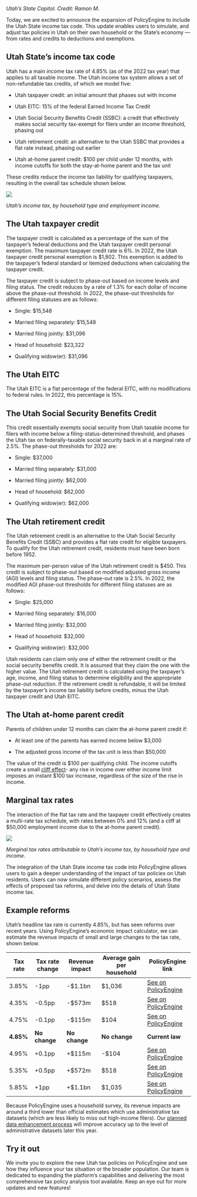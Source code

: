_Utah’s State Capitol. Credit: Ramon M._

Today, we are excited to announce the expansion of PolicyEngine to include the Utah State income tax code. This update enables users to simulate, and adjust tax policies in Utah on their own household or the State’s economy — from rates and credits to deductions and exemptions.

## Utah State’s income tax code

Utah has a main income tax rate of 4.85% (as of the 2022 tax year) that applies to all taxable income. The Utah income tax system allows a set of non-refundable tax credits, of which we model five:

- Utah taxpayer credit: an initial amount that phases out with income

- Utah EITC: 15% of the federal Earned Income Tax Credit

- Utah Social Security Benefits Credit (SSBC): a credit that effectively makes social security tax-exempt for filers under an income threshold, phasing out

- Utah retirement credit: an alternative to the Utah SSBC that provides a flat rate instead, phasing out earlier

- Utah at-home parent credit: $100 per child under 12 months, with income cutoffs for both the stay-at-home parent and the tax unit

These credits reduce the income tax liability for qualifying taxpayers, resulting in the overall tax schedule shown below.

![](https://cdn-images-1.medium.com/max/3152/0*f7_wm_N_NCceKF7l)

_Utah’s income tax, by household type and employment income._

## The Utah taxpayer credit

The taxpayer credit is calculated as a percentage of the sum of the taxpayer’s federal deductions and the Utah taxpayer credit personal exemption. The maximum taxpayer credit rate is 6%. In 2022, the Utah taxpayer credit personal exemption is $1,802. This exemption is added to the taxpayer’s federal standard or itemized deductions when calculating the taxpayer credit.

The taxpayer credit is subject to phase-out based on income levels and filing status. The credit reduces by a rate of 1.3% for each dollar of income above the phase-out threshold. In 2022, the phase-out thresholds for different filing statuses are as follows:

- Single: $15,548

- Married filing separately: $15,548

- Married filing jointly: $31,096

- Head of household: $23,322

- Qualifying widow(er): $31,096

## The Utah EITC

The Utah EITC is a flat percentage of the federal EITC, with no modifications to federal rules. In 2022, this percentage is 15%.

## The Utah Social Security Benefits Credit

This credit essentially exempts social security from Utah taxable income for filers with income below a filing-status-determined threshold, and phases the Utah tax on federally-taxable social security back in at a marginal rate of 2.5%. The phase-out thresholds for 2022 are:

- Single: $37,000

- Married filing separately: $31,000

- Married filing jointly: $62,000

- Head of household: $62,000

- Qualifying widow(er): $62,000

## The Utah retirement credit

The Utah retirement credit is an alternative to the Utah Social Security Benefits Credit (SSBC) and provides a flat rate credit for eligible taxpayers. To qualify for the Utah retirement credit, residents must have been born before 1952.

The maximum per-person value of the Utah retirement credit is $450. This credit is subject to phase-out based on modified adjusted gross income (AGI) levels and filing status. The phase-out rate is 2.5%. In 2022, the modified AGI phase-out thresholds for different filing statuses are as follows:

- Single: $25,000

- Married filing separately: $16,000

- Married filing jointly: $32,000

- Head of household: $32,000

- Qualifying widow(er): $32,000

Utah residents can claim only one of either the retirement credit or the social security benefits credit. It is assumed that they claim the one with the higher value. The Utah retirement credit is calculated using the taxpayer’s age, income, and filing status to determine eligibility and the appropriate phase-out reduction. If the retirement credit is refundable, it will be limited by the taxpayer’s income tax liability before credits, minus the Utah taxpayer credit and Utah EITC.

## The Utah at-home parent credit

Parents of children under 12 months can claim the at-home parent credit if:

- At least one of the parents has earned income below $3,000

- The adjusted gross income of the tax unit is less than $50,000

The value of the credit is $100 per qualifying child. The income cutoffs create a small [cliff effect](https://policyengine.org/us/blog/how-would-reforms-affect-cliffs)- any rise in income over either income limit imposes an instant $100 tax increase, regardless of the size of the rise in income.

## Marginal tax rates

The interaction of the flat tax rate and the taxpayer credit effectively creates a multi-rate tax schedule, with rates between 0% and 12% (and a cliff at $50,000 employment income due to the at-home parent credit).

![](https://cdn-images-1.medium.com/max/3152/0*t7JrT6OCDnGb611u)

_Marginal tax rates attributable to Utah’s income tax, by household type and income._

The integration of the Utah State income tax code into PolicyEngine allows users to gain a deeper understanding of the impact of tax policies on Utah residents. Users can now simulate different policy scenarios, assess the effects of proposed tax reforms, and delve into the details of Utah State income tax.

## Example reforms

Utah’s headline tax rate is currently 4.85%, but has seen reforms over recent years. Using PolicyEngine’s economic impact calculator, we can estimate the revenue impacts of small and large changes to the tax rate, shown below.

| **Tax rate** | **Tax rate change** | **Revenue impact** | **Average gain per household** | **PolicyEngine link**                                                                                                                    |
| ------------ | ------------------- | ------------------ | ------------------------------ | ---------------------------------------------------------------------------------------------------------------------------------------- |
| 3.85%        | -1pp                | -$1.1bn            | $1,036                         | [See on PolicyEngine](https://policyengine.org/us/policy?focus=policyOutput.netIncome&reform=10724&region=ut&timePeriod=2023&baseline=2) |
| 4.35%        | -0.5pp              | -$573m             | $518                           | [See on PolicyEngine](https://policyengine.org/us/policy?focus=policyOutput.netIncome&reform=10723&region=ut&timePeriod=2023&baseline=2) |
| 4.75%        | -0.1pp              | -$115m             | $104                           | [See on PolicyEngine](https://policyengine.org/us/policy?focus=policyOutput.netIncome&reform=10722&region=ut&timePeriod=2023&baseline=2) |
| **4.85%**    | **No change**       | **No change**      | **No change**                  | **Current law**                                                                                                                          |
| 4.95%        | +0.1pp              | +$115m             | -$104                          | [See on PolicyEngine](https://policyengine.org/us/policy?focus=policyOutput.netIncome&reform=10613&region=ut&timePeriod=2023&baseline=2) |
| 5.35%        | +0.5pp              | +$572m             | $518                           | [See on PolicyEngine](https://policyengine.org/us/policy?focus=policyOutput.netIncome&reform=10720&region=ut&timePeriod=2023&baseline=2) |
| 5.85%        | +1pp                | +$1.1bn            | $1,035                         | [See on PolicyEngine](https://policyengine.org/us/policy?focus=policyOutput.netIncome&reform=10721&region=ut&timePeriod=2023&baseline=2) |

Because PolicyEngine uses a household survey, its revenue impacts are around a third lower than official estimates which use administrative tax datasets (which are less likely to miss out high-income filers). Our [planned data enhancement process](https://policyengine.org/us/blog/enhancing-the-current-population-survey-for-policy-analysis) will improve accuracy up to the level of administrative datasets later this year.

## Try it out

We invite you to explore the new Utah tax policies on PolicyEngine and see how they influence your tax situation or the broader population. Our team is dedicated to expanding the platform’s capabilities and delivering the most comprehensive tax policy analysis tool available. Keep an eye out for more updates and new features!
